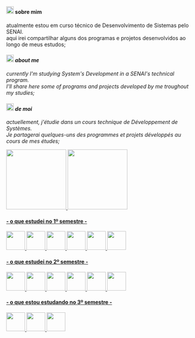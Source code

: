 # <HELLO WORLD />

<h4><img src="https://cdn-icons-png.flaticon.com/128/197/197386.png" height="20px" width="20px">  sobre mim  </h4>
atualmente estou em curso técnico de Desenvolvimento de Sistemas pelo SENAI.<br>
aqui irei compartilhar alguns dos programas e projetos desenvolvidos ao longo
de meus estudos;

<i><h4><img src="https://cdn-icons-png.flaticon.com/128/197/197484.png" height="20px" width="20px">  about me   </h4>
currently I'm studying System's Development in a SENAI's technical program.<br>
I'll share here some of programs and projects developed by me troughout my studies;</i>

<i><h4><img src="https://cdn-icons-png.flaticon.com/128/197/197560.png" height="20px" width="20px">  de moi   </h4>
actuellement, j'étudie dans un cours technique de Développement de Systèmes.<br>
Je partagerai quelques-uns des programmes et projets développés au cours de mes études;</i>


<div>
<a href="https://github.com/o-Drive">
<img height="160em" src="https://github-readme-stats.vercel.app/api?username=o-Drive&amp;show_icons=true&amp;theme=gotham&amp;include_all_commits=true&amp;count_private=true">
<img height="160em" src="https://github-readme-stats.vercel.app/api/top-langs/?username=o-Drive&amp;layout=compact&amp;langs_count=7&amp;theme=gotham">
</div>
  
<h4>- o que estudei no 1º semestre -</h4>
<div>
  <img src="https://cdn.jsdelivr.net/gh/devicons/devicon/icons/python/python-original-wordmark.svg" height=50px width=50px/>
  <img src="https://cdn.jsdelivr.net/gh/devicons/devicon/icons/html5/html5-plain-wordmark.svg" height=50px width=50px/>
  <img src="https://cdn.jsdelivr.net/gh/devicons/devicon/icons/css3/css3-plain-wordmark.svg" height=50px width=50px/>
  <img src="https://cdn.jsdelivr.net/gh/devicons/devicon/icons/bootstrap/bootstrap-plain.svg" height=50px width=50px/>   
  <img src="https://cdn.jsdelivr.net/gh/devicons/devicon/icons/figma/figma-original.svg" height=50px width=50px/>
  <img src="https://cdn.jsdelivr.net/gh/devicons/devicon/icons/sqlite/sqlite-original.svg" height=50px width=50px/>
</div>

<h4>- o que estudei no 2º semestre -</h4>
<div>
  <img src="https://cdn.jsdelivr.net/gh/devicons/devicon/icons/java/java-original.svg" height=50px width=50px/>
  <img src="https://cdn.jsdelivr.net/gh/devicons/devicon/icons/html5/html5-plain-wordmark.svg" height=50px width=50px/>
  <img src="https://cdn.jsdelivr.net/gh/devicons/devicon/icons/css3/css3-plain-wordmark.svg" height=50px width=50px/>
  <img src="https://cdn.jsdelivr.net/gh/devicons/devicon/icons/javascript/javascript-plain.svg" height=50px width=50px/>
  <img src="https://cdn.jsdelivr.net/gh/devicons/devicon/icons/git/git-original.svg" height=50px width=50px/>
  <img src="https://cdn.jsdelivr.net/gh/devicons/devicon/icons/mysql/mysql-original.svg" height=50px width=50px/>
</div>

<h4>- o que estou estudando no 3º semestre -</h4>
<div>
  <img src="https://cdn.jsdelivr.net/gh/devicons/devicon/icons/html5/html5-plain-wordmark.svg" height=50px width=50px/>
  <img src="https://cdn.jsdelivr.net/gh/devicons/devicon/icons/css3/css3-plain-wordmark.svg" height=50px width=50px/>
  <img src="https://cdn.jsdelivr.net/gh/devicons/devicon/icons/javascript/javascript-plain.svg" height=50px width=50px/>
</div>
